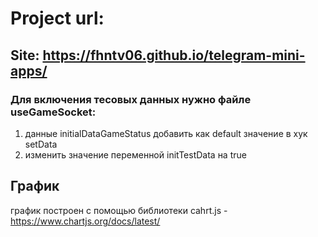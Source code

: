 # Project url:
## Site: https://fhntv06.github.io/telegram-mini-apps/

### Для включения тесовых данных нужно файле useGameSocket:
1) данные initialDataGameStatus добавить как default значение в хук setData
2) изменить значение переменной initTestData на true

## График
график построен с помощью библиотеки cahrt.js - https://www.chartjs.org/docs/latest/